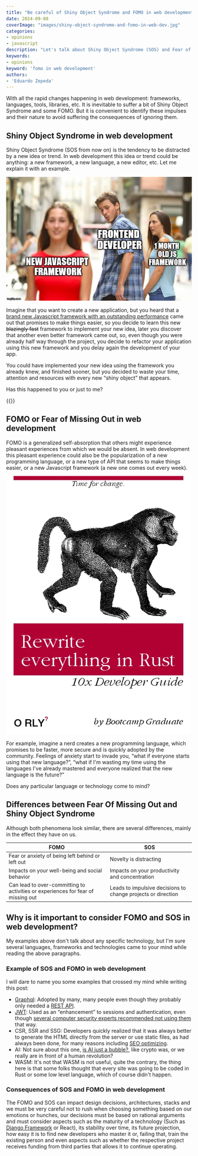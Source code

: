 ```yaml
---
title: "Be careful of Shiny Object Syndrome and FOMO in web development"
date: 2024-09-08
coverImage: "images/shiny-object-syndrome-and-fomo-in-web-dev.jpg"
categories:
- opinions
- javascript
description: "Let's talk about Shiny Object Syndrome (SOS) and Fear of Missing Out (FOMO) in web development, what they are about, their differences, examples and their consequences."
keywords:
- opinions
keyword: 'fomo in web development'
authors:
- 'Eduardo Zepeda'
---
```


With all the rapid changes happening in web development: frameworks, languages, tools, libraries, etc. It is inevitable to suffer a bit of Shiny Object Syndrome and some FOMO. But it is convenient to identify these impulses and their nature to avoid suffering the consequences of ignoring them.

## Shiny Object Syndrome in web development

Shiny Object Syndrome (SOS from now on) is the tendency to be distracted by a new idea or trend. In web development this idea or trend could be anything: a new framework, a new language, a new editor, etc. Let me explain it with an example.

![Shiny object syndrome in Javascript](images/shiny-object-syndrome.webp "Oops, a new Javascript framework, I have to try it out")

Imagine that you want to create a new application, but you heard that a [brand new Javascript framework with an outstanding performance](/en/dont-obsess-about-your-web-application-performance/) came out that promises to make things easier, so you decide to learn this new ~~blazingly fast~~ framework to implement your new idea, later you discover that another even better framework came out, so, even though you were already half way through the project, you decide to refactor your application using this new framework and you delay again the development of your app. 

You could have implemented your new idea using the framework you already knew, and finished sooner, but you decided to waste your time, attention and resources with every new “shiny object” that appears.

Has this happened to you or just to me?

{{<ad>}}

## FOMO or Fear of Missing Out in web development

FOMO is a generalized self-absorption that others might experience pleasant experiences from which we would be absent. In web development this pleasant experience could also be the popularization of a new programming language, or a new type of API that seems to make things easier, or a new Javascript framework (a new one comes out every week).

![Rust is the most loved language](images/rewrite-everything-in-rust-meme.webp "Everyone is learning Rust, I should learn it too.")

For example, imagine a nerd creates a new programming language, which promises to be faster, more secure and is quickly adopted by the community. Feelings of anxiety start to invade you, “what if everyone starts using that new language?”, “what if I'm wasting my time using the languages I've already mastered and everyone realized that the new language is the future?”

Does any particular language or technology come to mind?

## Differences between Fear Of Missing Out and Shiny Object Syndrome

Although both phenomena look similar, there are several differences, mainly in the effect they have on us.

| FOMO                                                                             | SOS                                                          |
| -------------------------------------------------------------------------------- | ------------------------------------------------------------ |
| Fear or anxiety of being left behind or left out                                 | Novelty is distracting                                       |
| Impacts on your well-being and social behavior                                   | Impacts on your productivity and concentration               |
| Can lead to over-committing to activities or experiences for fear of missing out | Leads to impulsive decisions to change projects or direction |

## Why is it important to consider FOMO and SOS in web development?

My examples above don't talk about any specific technology, but I'm sure several languages, frameworks and technologies came to your mind while reading the above paragraphs.

### Example of SOS and FOMO in web development

I will dare to name you some examples that crossed my mind while writing this post:
- [Graphql](/en/how-to-create-a-graphql-api-in-django-rapidly-using-graphene/): Adopted by many, many people even though they probably only needed a [REST API](/en/basic-characteristics-of-an-api-rest-api/).
- [JWT](http://cryto.net/%7Ejoepie91/blog/2016/06/13/stop-using-jwt-for-sessions/#?): Used as an “enhancement” to sessions and authentication, even though [several computer security experts recommended not using them](https://redis.io/blog/json-web-tokens-jwt-are-dangerous-for-user-sessions/) that way.
- CSR, SSR and SSG: Developers quickly realized that it was always better to generate the HTML directly from the server or use static files, as had always been done, for many reasons including [SEO optimizing](/en/my-technical-seo-mistakes-when-i-migrated-my-site-from-wordpress/).
- AI: Not sure about this one, [is AI just a bubble?](/en/the-rise-and-fall-of-the-ai-bubble/), like crypto was, or we really are in front of a human revolution?
- WASM: It's not that WASM is not useful, quite the contrary, the thing here is that some folks thought that every site was going to be coded in Rust or some low level language, which of course didn't happen.

### Consequences of SOS and FOMO in web development

The FOMO and SOS can impact design decisions, architectures, stacks and we must be very careful not to rush when choosing something based on our emotions or hunches, our decisions must be based on rational arguments and must consider aspects such as the maturity of a technology (Such as [Django Framework](/en/why-should-you-use-django-framework/) or React), its stability over time, its future projection, how easy it is to find new developers who master it or, failing that, train the existing person and even aspects such as whether the respective project receives funding from third parties that allows it to continue operating.